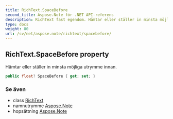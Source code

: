 ```yaml
---
title: RichText.SpaceBefore
second_title: Aspose.Note för .NET API-referens
description: RichText fast egendom. Hämtar eller ställer in minsta möjliga utrymme innan.
type: docs
weight: 80
url: /sv/net/aspose.note/richtext/spacebefore/
---
```

## RichText.SpaceBefore property

Hämtar eller ställer in minsta möjliga utrymme innan.

```csharp
public float? SpaceBefore { get; set; }
```

### Se även

* class [RichText](../)
* namnutrymme [Aspose.Note](../../richtext/)
* hopsättning [Aspose.Note](../../../)


